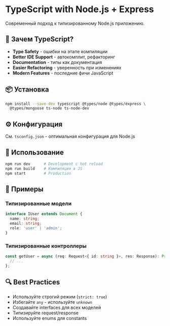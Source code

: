 # TypeScript with Node.js + Express

Современный подход к типизированному Node.js приложению.

## 🎯 Зачем TypeScript?

- **Type Safety** - ошибки на этапе компиляции
- **Better IDE Support** - автокомплит, рефакторинг
- **Documentation** - типы как документация
- **Easier Refactoring** - уверенность при изменениях
- **Modern Features** - последние фичи JavaScript

## 📦 Установка

```bash
npm install --save-dev typescript @types/node @types/express \
  @types/mongoose ts-node ts-node-dev
```

## ⚙️ Конфигурация

См. `tsconfig.json` - оптимальная конфигурация для Node.js

## 🚀 Использование

```bash
npm run dev      # Development с hot reload
npm run build    # Компиляция в JS
npm start        # Production
```

## 📝 Примеры

### Типизированные модели

```typescript
interface IUser extends Document {
  name: string;
  email: string;
  role: 'user' | 'admin';
}
```

### Типизированные контроллеры

```typescript
const getUser = async (req: Request<{ id: string }>, res: Response): Promise<void> => {
  // ...
};
```

## 🔍 Best Practices

- Используйте строгий режим (`strict: true`)
- Избегайте `any` - используйте `unknown`
- Создавайте interfaces для всех моделей
- Типизируйте request/response
- Используйте enums для constants
